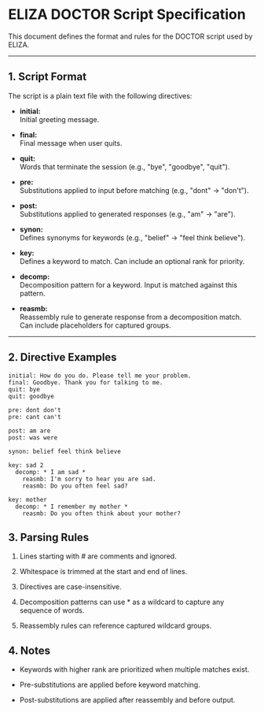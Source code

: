 # ELIZA DOCTOR Script Specification

This document defines the format and rules for the DOCTOR script used by ELIZA.

---

## 1. Script Format

The script is a plain text file with the following directives:

- **initial:**  
  Initial greeting message.

- **final:**  
  Final message when user quits.

- **quit:**  
  Words that terminate the session (e.g., "bye", "goodbye", "quit").

- **pre:**  
  Substitutions applied to input before matching (e.g., "dont" → "don't").

- **post:**  
  Substitutions applied to generated responses (e.g., "am" → "are").

- **synon:**  
  Defines synonyms for keywords (e.g., "belief" → "feel think believe").

- **key:**  
  Defines a keyword to match. Can include an optional rank for priority.

- **decomp:**  
  Decomposition pattern for a keyword. Input is matched against this pattern.

- **reasmb:**  
  Reassembly rule to generate response from a decomposition match. Can include placeholders for captured groups.

---

## 2. Directive Examples

```text
initial: How do you do. Please tell me your problem.
final: Goodbye. Thank you for talking to me.
quit: bye
quit: goodbye

pre: dont don't
pre: cant can't

post: am are
post: was were

synon: belief feel think believe

key: sad 2
  decomp: * I am sad *
    reasmb: I'm sorry to hear you are sad.
    reasmb: Do you often feel sad?

key: mother
  decomp: * I remember my mother *
    reasmb: Do you often think about your mother?
```

## 3. Parsing Rules

1. Lines starting with # are comments and ignored.

2. Whitespace is trimmed at the start and end of lines.

3. Directives are case-insensitive.

4. Decomposition patterns can use \* as a wildcard to capture any sequence of words.

5. Reassembly rules can reference captured wildcard groups.

## 4. Notes

- Keywords with higher rank are prioritized when multiple matches exist.

- Pre-substitutions are applied before keyword matching.

- Post-substitutions are applied after reassembly and before output.
